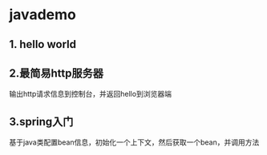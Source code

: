 # javademo
## 1. hello world
## 2.最简易http服务器
输出http请求信息到控制台，并返回hello到浏览器端
## 3.spring入门
基于java类配置bean信息，初始化一个上下文，然后获取一个bean，并调用方法